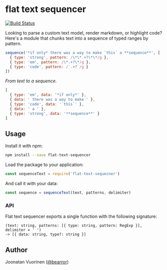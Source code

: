 # flat text sequencer

[![Build Status](https://travis-ci.org/bearror/flat-text-sequencer.svg?branch=master)](https://travis-ci.org/bearror/flat-text-sequencer)

Looking to parse a custom text model, render markdown, or highlight code? Here's a module that chunks text into a sequence of typed ranges by pattern.

```js
sequence('*if only* there was a way to make `this` a **sequence**', [
  { type: 'strong', pattern: /\*\*.+?\*\*/g },
  { type: 'em', pattern: /\*.+?\*/g },
  { type: 'code', pattern: /`.+?`/g }
])
```
*From text to a sequence.*
```js
[
  { type: 'em', data: '*if only*' },
  { data: ' there was a way to make ' },
  { type: 'code', data: '`this`' },
  { data: ' a ' },
  { type: 'strong', data: '**sequence**' }
]
```

## Usage

Install it with npm:
```bash
npm install --save flat-text-sequencer
```
Load the package to your application:
```js
const sequenceText = require('flat-text-sequecner')
```
And call it with your data:
```js
const sequence = sequenceText(text, patterns, delimiter)
```

### API

Flat text sequencer exports a single function with the following signature:
```
(text: string, patterns: [{ type: string, pattern: RegExp }], delimiter = ' ')
-> [{ data: string, type?: string }]
```

## Author

Joonatan Vuorinen ([@bearror](https://twitter.com/bearror))
